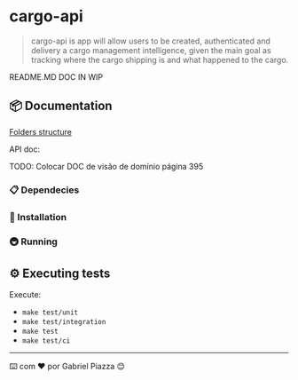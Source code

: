 # cargo-api

> cargo-api is app will allow users to be created, authenticated and delivery a cargo management intelligence, given the main goal as tracking where the cargo shipping is and what happened to the cargo.

README.MD DOC IN WIP

## 📦 Documentation

[Folders structure](./docs/ARCHITECTURE.MD)

API doc: 
<!-- - Inicia aplicação local: `npm run start:local`
- Visite a rota: `http://localhost:5050/api-docs/` -->

TODO: Colocar DOC de visão de domínio página 395


### 📋 Dependecies

### 🔧 Installation

### 🚇 Running

## ⚙️ Executing tests 

Execute:
- `make test/unit` 
- `make test/integration`
- `make test` 
- `make test/ci`

---
⌨️ com ❤️ por Gabriel Piazza 😊
